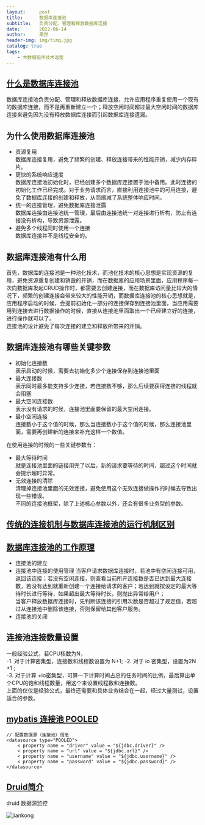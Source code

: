 ```yaml
---
layout:     post
title:      数据库连接池
subtitle:   负责分配、管理和释放数据库连接
date:       2022-06-14
author:     果然
header-img: img/timg.jpg
catalog: true
tags:
    - 大数据组件技术选型
---  
```

## [什么是数据库连接池](https://blog.csdn.net/qq_32392597/article/details/107512805)  
数据库连接池负责分配、管理和释放数据库连接，允许应用程序重复使用一个现有的数据库连接，而不是再重新建立一个；释放空闲时间超过最大空闲时间的数据库连接来避免因为没有释放数据库连接而引起数据库连接遗漏。  
## 为什么使用数据库连接池  
* 资源复用  
数据库连接复用，避免了频繁的创建、释放连接带来的性能开销，减少内存碎片。  
* 更快的系统响应速度  
数据库连接池初始化时，已经创建多个数据库连接置于池中备用。此时连接的初始化工作已经完成。对于业务请求而言，直接利用连接池中的可用连接，避免了数据库连接的创建和释放，从而缩减了系统整体响应时间。  
* 统一的连接管理，避免数据库连接泄露  
数据库连接由连接池统一管理，最后由连接池统一对连接进行析构，防止有连接没有析构，导致资源泄露。  
* 避免多个线程同时使用一个连接  
数据库连接并不是线程安全的。  

## 数据库连接池有什么用  
首先，数据库的连接池是一种池化技术，而池化技术的核心思想是实现资源的复用，避免资源重复创建和销毁的开销，而在数据库的应用场景里面，应用程序每一次向数据库发起CRUD操作时，都需要去创建连接，而在数据库访问量比较大的情况下，频繁的创建连接会带来较大的性能开销，而数据库连接池的核心思想就是，应用程序启动的时候，会提前初始化一部分的连接保存到连接池里面，当应用需要用到连接去进行数据操作的时候，直接从连接池里面取出一个已经建立好的连接，进行操作就可以了。  
连接池的设计避免了每次连接的建立和释放所带来的开销。  
## 数据库连接池有哪些关键参数  
* 初始化连接数    
表示启动的时候，需要去初始化多少个连接保存到连接池里面  
* 最大连接数  
表示同时最多能支持多少连接，若连接数不够，那么后续要获得连接的线程就会阻塞  
* 最大空闲连接数  
表示没有请求的时候，连接池里面要保留的最大空闲连接。  
* 最小空闲连接  
连接数小于这个值的时候，那么当连接数小于这个值的时候，那么连接池里面，需要再创建新的连接来补充这样一个数值。  

在使用连接的时候的一些关键参数有：  
* 最大等待时间  
就是连接池里面的链接用完了以后，新的请求要等待的时间，超过这个时间就会提示超时异常。  
* 无效连接的清除  
清理掉连接池里面的无效连接，避免使用这个无效连接做操作的时候去导致出现一些错误。  
不同的连接池框架，除了上述核心参数以外，还会有很多业务型的参数。  
  
## [传统的连接机制与数据库连接池的运行机制区别](https://zhuanlan.zhihu.com/p/69306001)  
## [数据库连接池的工作原理](https://blog.csdn.net/qq_32392597/article/details/107512805)  
* 连接池的建立  
* 连接池中连接的使用管理
当客户请求数据库连接时，若池中有空闲连接可用，返回该连接；若没有空闲连接，则查看当前所开连接数是否已达到最大连接数，若没有达到就重新创建一个连接给请求的客户；若达到就按设定的最大等待时长进行等待，如果超出最大等待时长，则抛出异常给用户；  
当客户释放数据库连接时，先判断该连接的引用次数是否超过了规定值，若超过从连接池中删除该连接，否则保留给其他客户服务。    
* 连接池的关闭  

## 连接池连接数量设置  
一般经验公式，若CPU核数为N，  
-1. 对于计算密集型，连接数和线程数设置为 N+1;
-2. 对于 io 密集型，设置为2N +1 ;  
-3. 对于计算 +io密集型，可算一下计算时间占总的任务时间的比例，最后算出单个CPU的饱和线程数量，用这个来设置线程数和连接数。  
上面的仅仅是经验公式，最终还需要和具体业务结合在一起，经过大量测试，设置适合的参数。  

## [mybatis 连接池 POOLED](https://blog.csdn.net/QGhurt/article/details/106431398)  
```
// 配置数据源（连接池）信息
<datasource type="POOLED">
	< property name = "driver" value = "${jdbc.driver}" />
	< property name = "url" value = "${jdbc.url}" />
	< property name = "username" value = "${jdbc.username}" />
	< property name = "password" value = "${jdbc.password}" />
</datasource>
```  
## [Druid简介](https://blog.csdn.net/Good_omen/article/details/115356892)  
druid 数据源监控  
  
![jiankong](https://initialdream16.github.io/img/druid.png)
  
 






 







  
  

 















  
  



 